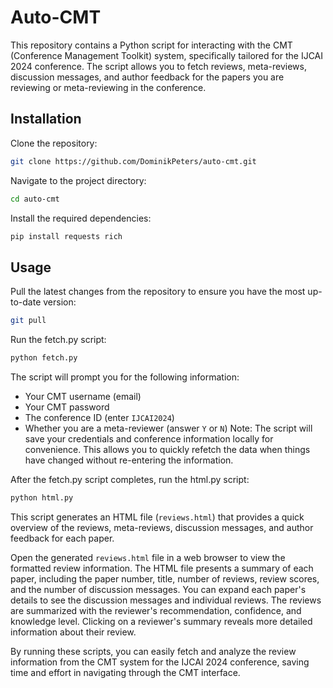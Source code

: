 # Auto-CMT

This repository contains a Python script for interacting with the CMT (Conference Management Toolkit) system, specifically tailored for the IJCAI 2024 conference. The script allows you to fetch reviews, meta-reviews, discussion messages, and author feedback for the papers you are reviewing or meta-reviewing in the conference.

## Installation

Clone the repository:
```bash
git clone https://github.com/DominikPeters/auto-cmt.git
```
Navigate to the project directory:
```bash
cd auto-cmt
```
Install the required dependencies:
```bash
pip install requests rich
```

## Usage
Pull the latest changes from the repository to ensure you have the most up-to-date version:

```bash
git pull
```
Run the fetch.py script:

```bash
python fetch.py
```

The script will prompt you for the following information:
* Your CMT username (email)
* Your CMT password
* The conference ID (enter `IJCAI2024`)
* Whether you are a meta-reviewer (answer `Y` or `N`)
Note: The script will save your credentials and conference information locally for convenience. This allows you to quickly refetch the data when things have changed without re-entering the information.

After the fetch.py script completes, run the html.py script:
```bash
python html.py
```
This script generates an HTML file (`reviews.html`) that provides a quick overview of the reviews, meta-reviews, discussion messages, and author feedback for each paper.

Open the generated `reviews.html` file in a web browser to view the formatted review information.
The HTML file presents a summary of each paper, including the paper number, title, number of reviews, review scores, and the number of discussion messages. You can expand each paper's details to see the discussion messages and individual reviews. The reviews are summarized with the reviewer's recommendation, confidence, and knowledge level. Clicking on a reviewer's summary reveals more detailed information about their review.

By running these scripts, you can easily fetch and analyze the review information from the CMT system for the IJCAI 2024 conference, saving time and effort in navigating through the CMT interface.